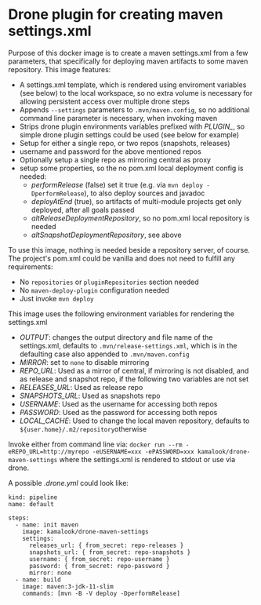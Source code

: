 # Drone plugin for creating maven settings.xml

Purpose of this docker image is to create a maven settings.xml from a few parameters, that specifically for deploying maven artifacts to some maven repository. This image features:
- A settings.xml template, which is rendered using enviroment variables (see below) to the local workspace, so no extra volume is necessary for allowing persistent access over multiple drone steps
- Appends `--settings` parameters to `.mvn/maven.config`, so no additional command line parameter is necessary, when invoking maven
- Strips drone plugin environments variables prefixed with *PLUGIN_*, so simple drone plugin settings could be used (see below for example)
- Setup for either a single repo, or two repos (snapshots, releases)
- username and password for the above mentioned repos
- Optionally setup a single repo as mirroring central as proxy
- setup some properties, so the no pom.xml local deployment config is needed:
  - *performRelease* (false) set it true (e.g. via `mvn deploy -DperformRelease`), to also deploy sources and javadoc
  - *deployAtEnd* (true), so artifacts of multi-module projects get only deployed, after all goals passed
  - *altReleaseDeploymentRepository*, so no pom.xml local repository is needed
  - *altSnapshotDeploymentRepository*, see above

To use this image, nothing is needed beside a repository server, of course. The project's pom.xml could be vanilla and does not need to fulfill any requirements:
- No `repositories` or `pluginRepositories` section needed
- No `maven-deploy-plugin` configuration needed
- Just invoke `mvn deploy`

This image uses the following environment variables for rendering the settings.xml
- *OUTPUT*: changes the output directory and file name of the settings.xml, defaults to `.mvn/release-settings.xml`, which is in the defaulting case also appended to `.mvn/maven.config`
- *MIRROR*: set to `none` to disable mirroring
- *REPO_URL*: Used as a mirror of central, if mirroring is not disabled, and as release and snapshot repo, if the following two variables are not set
- *RELEASES_URL*: Used as release repo
- *SNAPSHOTS_URL*: Used as snapshots repo
- *USERNAME*: Used as the username for accessing both repos
- *PASSWORD*: Used as the password for accessing both repos
- *LOCAL_CACHE*: Used to change the local maven repository, defaults to `${user.home}/.m2/repository`otherwise

Invoke either from command line via:
`docker run --rm -eREPO_URL=http://myrepo -eUSERNAME=xxx -ePASSWORD=xxx kamalook/drone-maven-settings`
where the settings.xml is rendered to stdout or use via drone.

A possible *.drone.yml* could look like:
```
kind: pipeline
name: default

steps:
  - name: init maven
    image: kamalook/drone-maven-settings
    settings:
      releases_url: { from_secret: repo-releases }
      snapshots_url: { from_secret: repo-snapshots }
      username: { from_secret: repo-username }
      password: { from_secret: repo-password }
      mirror: none
  - name: build
    image: maven:3-jdk-11-slim
    commands: [mvn -B -V deploy -DperformRelease]
```
